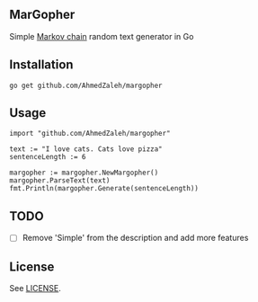 MarGopher
---

Simple [Markov chain](http://www.wikiwand.com/en/Markov_chain) random text generator in Go

## Installation

```
go get github.com/AhmedZaleh/margopher
```

## Usage

```
import "github.com/AhmedZaleh/margopher"

text := "I love cats. Cats love pizza"
sentenceLength := 6

margopher := margopher.NewMargopher()
margopher.ParseText(text)
fmt.Println(margopher.Generate(sentenceLength))
```

## TODO

- [ ] Remove 'Simple' from the description and add more features

## License

See [LICENSE](https://github.com/AhmedZaleh/margopher/blob/master/LICENSE).
